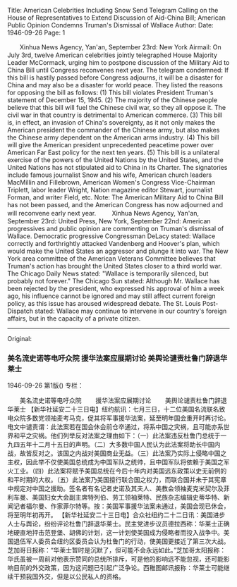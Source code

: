 Title: American Celebrities Including Snow Send Telegram Calling on the House of Representatives to Extend Discussion of Aid-China Bill; American Public Opinion Condemns Truman's Dismissal of Wallace
Author:
Date: 1946-09-26
Page: 1

　　Xinhua News Agency, Yan'an, September 23rd: New York Airmail: On July 3rd, twelve American celebrities jointly telegraphed House Majority Leader McCormack, urging him to postpone discussion of the Military Aid to China Bill until Congress reconvenes next year. The telegram condemned: If this bill is hastily passed before Congress adjourns, it will be a disaster for China and may also be a disaster for world peace. They listed the reasons for opposing the bill as follows: (1) This bill violates President Truman's statement of December 15, 1945. (2) The majority of the Chinese people believe that this bill will fuel the Chinese civil war, so they all oppose it. The civil war in that country is detrimental to American commerce. (3) This bill is, in effect, an invasion of China's sovereignty, as it not only makes the American president the commander of the Chinese army, but also makes the Chinese army dependent on the American arms industry. (4) This bill will give the American president unprecedented peacetime power over American Far East policy for the next ten years. (5) This bill is a unilateral exercise of the powers of the United Nations by the United States, and the United Nations has not stipulated aid to China in its Charter. The signatories include famous journalist Snow and his wife, American church leaders MacMillin and Fillebrown, American Women's Congress Vice-Chairman Triplett, labor leader Wright, Nation magazine editor Stewart, journalist Forman, and writer Field, etc. Note: The American Military Aid to China Bill has not been passed, and the American Congress has now adjourned and will reconvene early next year.
　　
    Xinhua News Agency, Yan'an, September 23rd: United Press, New York, September 22nd: American progressives and public opinion are commenting on Truman's dismissal of Wallace. Democratic progressive Congressman DeLacy stated: Wallace correctly and forthrightly attacked Vandenberg and Hoover's plan, which would make the United States an aggressor and plunge it into war. The New York area committee of the American Veterans Committee believes that Truman's action has brought the United States closer to a third world war. The Chicago Daily News stated: "Wallace is temporarily silenced, but probably not forever." The Chicago Sun stated: Although Mr. Wallace has been rejected by the president, who expressed his approval of him a week ago, his influence cannot be ignored and may still affect current foreign policy, as this issue has aroused widespread debate. The St. Louis Post-Dispatch stated: Wallace may continue to intervene in our country's foreign affairs, but in the capacity of a private citizen.



<hr /> 

Original: 


### 美名流史诺等电吁众院  援华法案应展期讨论  美舆论谴责杜鲁门辞退华莱士

1946-09-26
第1版()
专栏：

　　美名流史诺等电吁众院
　　援华法案应展期讨论
　　美舆论谴责杜鲁门辞退华莱士
    【新华社延安二十三日电】纽约航讯：七月三日，十二位美国名流联名致电众院多数党领袖麦考马克，促其将军事援华法案，延至明年国会重开时再讨论。电文中谴责谓：此法案若在国会休会前仓卒通过，将系中国之灾祸，且可能亦系世界和平之灾祸。他们列举反对法案之理由如下：（一）此法案违反杜鲁门总统于一九四五年十二月十五日的声明。（二）大多数中国人民认为此法案将助长中国内战，故皆反对之。该国之内战对美国商业无益。（三）此法案乃实际上侵略中国之主权，因此举不仅使美国总统成为中国军队之统帅，且中国军队将依赖于美国之军火工业。（四）此法案将赋予美国总统在今后十年内对美国远东政策以史无前例的和平时期的大权。（五）此法案乃美国擅行联合国之权力，而联合国并未于其宪章中规定对中国之援助。签名者有名记者史诺及其夫人、美教会领袖麦克米契尔及菲利车曼、美国妇女大会副主席特列伯、劳工领袖莱特、民族杂志编辑史蒂华特、新闻记者福尔曼、作家菲尔特等。按：美国军事援华法案未通过，美国会现已休会，将至明年初再开。
    【新华社延安二十三日电】合众社纽约二十二日讯：美国进步人士与舆论，纷纷评论杜鲁门辞退华莱士。民主党进步议员德拉西称：华莱士正确地硬直地抨击范登堡、胡佛的计划，这一计划使美国成为侵略者而投入战争中。美国退伍军人委员会纽约区委员会认为杜鲁门的行动，使美国更接近了第三次大战。芝加哥日报称：“华莱士暂时是沉默了，但可能不会永远如此。”芝加哥太阳报称：华氏虽被一周前对他表示赞同的总统所排斥，可是他的影响远不能忽视，还可能影响目前的外交政策，因为这问题已引起广泛争论。西稚图邮讯报称：华莱士可能继续干预我国外交，但是以公民私人的资格。
